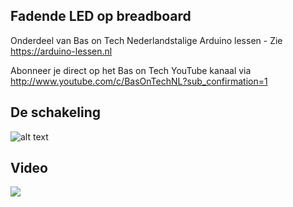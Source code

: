 ## Fadende LED op breadboard
Onderdeel van Bas on Tech Nederlandstalige Arduino lessen - Zie https://arduino-lessen.nl

Abonneer je direct op het Bas on Tech YouTube kanaal via http://www.youtube.com/c/BasOnTechNL?sub_confirmation=1

## De schakeling
![alt text](./led-fade-pwm.png "schakel schema")

## Video
[![](http://img.youtube.com/vi/ii_Pn7fmZME/0.jpg)](https://www.youtube.com/watch?v=ii_Pn7fmZME "Fadende LED op breadboard")